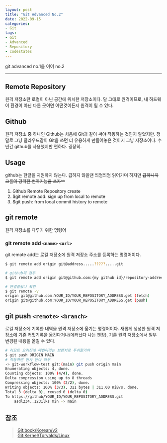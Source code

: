 ```yaml
---
layout: post
title: "Git Advanced No.2"
date: 2022-09-15
categories:
- Git
tags:
- Git
- Advanced
- Repository
- codestates
---
```


git advanced no.1을 이어 no.2

---

## Remote Repository

원격 저장소란 로컬이 아닌 공간에 위치한 저장소이다. 말 그대로 원격이므로, 내 하드웨어 환경이 아닌 다른 곳이면 어떤것이든지 원격이 될 수 있다.

## Github

원격 저장소 중 하나인 Github는 처음에 Git과 같이 써야 작동하는 것인지 알았지만. 정말로 그냥 클라우드같이 Git을 쓰면 더 유용하게 만들어놓은 것이지 그냥 저장소이다. 수년간 github를 사용했지만 편하다. 굉장히.

## Usage

github는 한글을 지원하지 않는다. 급하지 않을땐 띄엄띄엄 읽어가며 하지만 ~~급하니까 크롬의 강력한 번역기능을 쓰자^^~~

1. Github Remote Repository create
2. $git remote add: sign up from local to remote
3. $git push: from local commit history to remote

## git remote

원격 저장소를 다루기 위한 명령어

### git remote add `<name>` `<url>`

git remote add는 로컬 저장소에 원격 저장소 주소를 등록하는 명령어이다.

```bash
$ git remote add origin git@address.....?????.....git

# github의 경우
$ git remote add origin git@github.com:{my github id}/repository-address.git

# 연결잘됬나 확인
$ git remote -v
origin git@github.com:YOUR_ID/YOUR_REPOSITORY_ADDRESS.get (fetch)
origin git@github.com:YOUR_ID/YOUR_REPOSITORY_ADDRESS.get (push)
```

## git push `<remote>` `<branch>`

로컬 저장소에 기록한 내역을 원격 저장소에 옮기는 명령어이다. 새롭게 생성한 원격 저장소에 기존 커밋기록을 옮긴다거나(에러났다 나는 젠장), 기존 원격 저장소에서 일부 변경된 내용을 옮길 수 있다.

```bash
# 리모트 오리진에 메인이라는 브랜치로 푸쉬할거야
$ git push ORIGIN MAIN
# 작동하면 뭔가 뜬다 와우
-> git-workflow-test git:(main) git push origin main
Enumerating objects: 4, done.
Counting objects: 100% (4/4), done.
Delta compression using up to 8 threads
Compressing objects: 100% (2/2), done.
Writing objects: 100% (3/3), 311 bytes | 311.00 KiB/s, done.
Total 3 (delta 0), reused 0 (delta 0)
To https://github/YOUR_ID/YOUR_REPOSITORY_ADDRESS.git
    asdl234..1231lks min -> main
```

## 참조

> [Git:book/Korean/v2](https://git-scm.com/book/ko/v2)   
> [Git:Kernel/Torvalds/Linux](https://git.kernel.org/pub/scm/linux/kernel/git/torvalds/linux.git)    